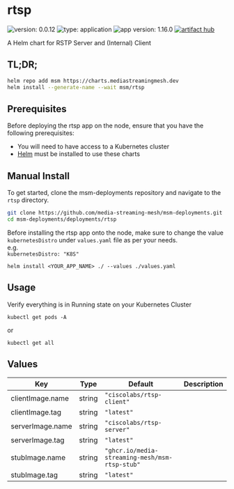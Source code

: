 # rtsp

![version: 0.0.12](https://img.shields.io/badge/version-0.0.12-informational?style=flat-square) ![type: application](https://img.shields.io/badge/type-application-informational?style=flat-square) ![app version: 1.16.0](https://img.shields.io/badge/app%20version-1.16.0-informational?style=flat-square) [![artifact hub](https://img.shields.io/badge/artifact%20hub-rtsp-informational?style=flat-square)](https://artifacthub.io/packages/helm/media-streaming-mesh/rtsp)

A Helm chart for RSTP Server and (Internal) Client

## TL;DR;

```bash
helm repo add msm https://charts.mediastreamingmesh.dev
helm install --generate-name --wait msm/rtsp
```

## Prerequisites

Before deploying the rtsp app on the node, ensure that you have the following prerequisites:

- You will need to have access to a Kubernetes cluster<br>
- [Helm](https://helm.sh) must be installed to use these charts<br>

## Manual Install

To get started, clone the msm-deployments repository and navigate to the `rtsp` directory.

```sh
git clone https://github.com/media-streaming-mesh/msm-deployments.git
cd msm-deployments/deployments/rtsp
```

Before installing the rtsp app onto the node, make sure to change the value `kubernetesDistro` under `values.yaml` file as per your needs. <br>
e.g. <br>
`kubernetesDistro: "K8S"`

`helm install <YOUR_APP_NAME> ./ --values ./values.yaml`

## Usage

Verify everything is in Running state on your Kubernetes Cluster

`kubectl get pods -A`

or

`kubectl get all`

## Values

| Key              | Type   | Default                                        | Description |
|------------------|--------|------------------------------------------------|-------------|
| clientImage.name | string | `"ciscolabs/rtsp-client"`                      |             |
| clientImage.tag  | string | `"latest"`                                     |             |
| serverImage.name | string | `"ciscolabs/rtsp-server"`                      |             |
| serverImage.tag  | string | `"latest"`                                     |             |
| stubImage.name   | string | `"ghcr.io/media-streaming-mesh/msm-rtsp-stub"` |             |
| stubImage.tag    | string | `"latest"`                                     |             |
